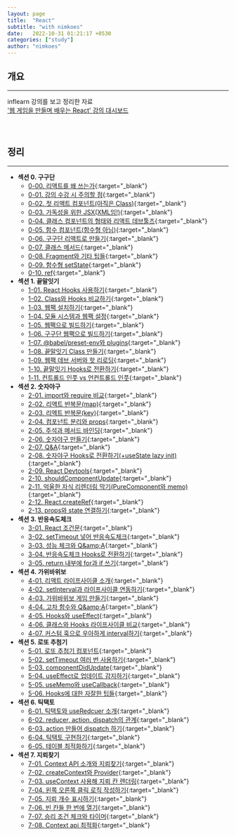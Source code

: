 ```yaml
---
layout: page
title:  "React"
subtitle: "with nimkoes"
date:   2022-10-31 01:21:17 +0530
categories: ["study"]
author: "nimkoes"
---
```


## **개요**
---
inflearn 강의를 보고 정리한 자료  
[<u>'웹 게임을 만들며 배우는 React' 강의 대시보드</u>][link_study]
　  
　  
　  

## **정리**
---

- **섹션 0. 구구단**
  - [0-00. 리액트를 왜 쓰는가](https://inky-bug-9a2.notion.site/0-00-c366caac56b94e8c996ab7fb4ff9300a){:target="_blank"}  
  - [0-01. 강의 수강 시 주의할 점](https://inky-bug-9a2.notion.site/0-01-04a253a07c034e91b31f2cf3a9859fd1){:target="_blank"}  
  - [0-02. 첫 리액트 컴포넌트(아직은 Class)](https://inky-bug-9a2.notion.site/0-02-Class-d64812876c2d432da9284f031a6e1c3c){:target="_blank"}  
  - [0-03. 가독성을 위한 JSX(XML임!)](https://inky-bug-9a2.notion.site/0-03-JSX-XML-0663c4d254ec41dc9289525a763ce852){:target="_blank"}  
  - [0-04. 클래스 컴포넌트의 형태와 리액트 데브툴즈](https://inky-bug-9a2.notion.site/0-04-f36e37b078d54c55890994e77fc0d1db){:target="_blank"}  
  - [0-05. 함수 컴포넌트(함수형 아님)](https://inky-bug-9a2.notion.site/0-05-a448096fba604ed8a056c15172ede187){:target="_blank"}  
  - [0-06. 구구단 리액트로 만들기](https://inky-bug-9a2.notion.site/0-06-b0fb824b5c754847877a61d1ca468cdc){:target="_blank"}  
  - [0-07. 클래스 메서드](https://inky-bug-9a2.notion.site/0-07-34557994586242489b5d76ca97fa8305){:target="_blank"}  
  - [0-08. Fragment와 기타 팁들](https://inky-bug-9a2.notion.site/0-08-Fragment-4cc082d7e9724ce2b57bff4da87d3829){:target="_blank"}  
  - [0-09. 함수형 setState](https://inky-bug-9a2.notion.site/0-09-setState-12874e0b478041d4bd7abeda21eeddcd){:target="_blank"}  
  - [0-10. ref](https://inky-bug-9a2.notion.site/0-10-ref-460f703230be4904bfa32c15bb5d4f2b){:target="_blank"}  
- **섹션 1. 끝말잇기**
  - [1-01. React Hooks 사용하기](https://inky-bug-9a2.notion.site/1-01-React-Hooks-fe79bf4acb104be3b13646d74e4d6ad4){:target="_blank"}  
  - [1-02. Class와 Hooks 비교하기](https://inky-bug-9a2.notion.site/1-02-Class-Hooks-1beca2ebca0848e48622d09a5b617da2){:target="_blank"}  
  - [1-03. 웹팩 설치하기](https://inky-bug-9a2.notion.site/1-03-170ca3d832bd460293e84252e19c420a){:target="_blank"}  
  - [1-04. 모듈 시스템과 웹팩 설정](https://inky-bug-9a2.notion.site/1-04-65b125eab32b48b7bf3f7a798fe507a1){:target="_blank"}  
  - [1-05. 웹팩으로 빌드하기](https://inky-bug-9a2.notion.site/1-05-545d2df003d548caac1af0fe98077374){:target="_blank"}  
  - [1-06. 구구단 웹팩으로 빌드하기](https://inky-bug-9a2.notion.site/1-06-8dd2cf30d0284495afd23c8107d027a0){:target="_blank"}  
  - [1-07. @babel/preset-env와 plugins](https://inky-bug-9a2.notion.site/1-07-babel-preset-env-plugins-6539be6134a044ec89b294d15271ff93){:target="_blank"}  
  - [1-08. 끝말잇기 Class 만들기](https://inky-bug-9a2.notion.site/1-08-Class-838d7efbb34d4e8b90033ded9383b5a6){:target="_blank"}  
  - [1-09. 웹팩 데브 서버와 핫 리로딩](https://inky-bug-9a2.notion.site/1-09-27cb67b746c64823ab109b8dbd47c8c6){:target="_blank"}  
  - [1-10. 끝말잇기 Hooks로 전환하기](https://inky-bug-9a2.notion.site/1-10-Hooks-25b80dfd11ed44928404b037aa4639fa){:target="_blank"}  
  - [1-11. 컨트롤드 인풋 vs 언컨트롤드 인풋](https://inky-bug-9a2.notion.site/1-11-vs-3b14787459c847b78add5089caded268){:target="_blank"}  
- **섹션 2. 숫자야구**
  - [2-01. import와 require 비교](https://inky-bug-9a2.notion.site/2-01-import-require-277b8b21d5644f80bfaa6b7b18fe333d){:target="_blank"}  
  - [2-02. 리액트 반복문(map)](https://inky-bug-9a2.notion.site/2-02-map-80d280e6359d44fe998347b1b0ebf5ef){:target="_blank"}  
  - [2-03. 리액트 반복문(key)](){:target="_blank"}  
  - [2-04. 컴포넌트 분리와 props](){:target="_blank"}  
  - [2-05. 주석과 메서드 바인딩](){:target="_blank"}  
  - [2-06. 숫자야구 만들기](){:target="_blank"}  
  - [2-07. Q&amp;A](){:target="_blank"}  
  - [2-08. 숫자야구 Hooks로 전환하기(+useState lazy init)](){:target="_blank"}  
  - [2-09. React Devtools](){:target="_blank"}  
  - [2-10. shouldComponentUpdate](){:target="_blank"}  
  - [2-11. 억울한 자식 리렌더링 막기(PureComponent와 memo)](){:target="_blank"}  
  - [2-12. React.createRef](){:target="_blank"}  
  - [2-13. props와 state 연결하기](){:target="_blank"}  
- **섹션 3. 반응속도체크**
  - [3-01. React 조건문](){:target="_blank"}  
  - [3-02. setTimeout 넣어 반응속도체크](){:target="_blank"}  
  - [3-03. 성능 체크와 Q&amp;amp;A](){:target="_blank"}  
  - [3-04. 반응속도체크 Hooks로 전환하기](){:target="_blank"}  
  - [3-05. return 내부에 for과 if 쓰기](){:target="_blank"}  
- **섹션 4. 가위바위보**
  - [4-01. 리액트 라이프사이클 소개](){:target="_blank"}  
  - [4-02. setInterval과 라이프사이클 연동하기](){:target="_blank"}  
  - [4-03. 가위바위보 게임 만들기](){:target="_blank"}  
  - [4-04. 고차 함수와 Q&amp;amp;A](){:target="_blank"}  
  - [4-05. Hooks와 useEffect](){:target="_blank"}  
  - [4-06. 클래스와 Hooks 라이프사이클 비교](){:target="_blank"}  
  - [4-07. 커스텀 훅으로 우아하게 interval하기](){:target="_blank"}  
- **섹션 5. 로또 추첨기**
  - [5-01. 로또 추첨기 컴포넌트](){:target="_blank"}  
  - [5-02. setTimeout 여러 번 사용하기](){:target="_blank"}  
  - [5-03. componentDidUpdate](){:target="_blank"}  
  - [5-04. useEffect로 업데이트 감지하기](){:target="_blank"}  
  - [5-05. useMemo와 useCallback](){:target="_blank"}  
  - [5-06. Hooks에 대한 자잘한 팁들](){:target="_blank"}  
- **섹션 6. 틱택토**
  - [6-01. 틱택토와 useRedcuer 소개](){:target="_blank"}  
  - [6-02. reducer, action. dispatch의 관계](){:target="_blank"}  
  - [6-03. action 만들어 dispatch 하기](){:target="_blank"}  
  - [6-04. 틱택토 구현하기](){:target="_blank"}  
  - [6-05. 테이블 최적화하기](){:target="_blank"}  
- **섹션 7. 지뢰찾기**
  - [7-01. Context API 소개와 지뢰찾기](){:target="_blank"}  
  - [7-02. createContext와 Provider](){:target="_blank"}  
  - [7-03. useContext 사용해 지뢰 칸 렌더링](){:target="_blank"}  
  - [7-04. 왼쪽 오른쪽 클릭 로직 작성하기](){:target="_blank"}  
  - [7-05. 지뢰 개수 표시하기](){:target="_blank"}  
  - [7-06. 빈 칸들 한 번에 열기](){:target="_blank"}  
  - [7-07. 승리 조건 체크와 타이머](){:target="_blank"}  
  - [7-08. Context api 최적화](){:target="_blank"}  
　  
　  
　  

[link_study]:https://www.inflearn.com/course/web-game-react/dashboard



